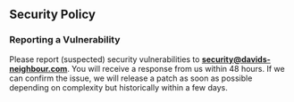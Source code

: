 ## Security Policy

### Reporting a Vulnerability

Please report (suspected) security vulnerabilities to **[security@davids-neighbour.com](mailto:security@davids-neighbour.com)**. You will receive a response from us within 48 hours. If we can confirm the issue, we will release a patch as soon as possible depending on complexity but historically within a few days.
